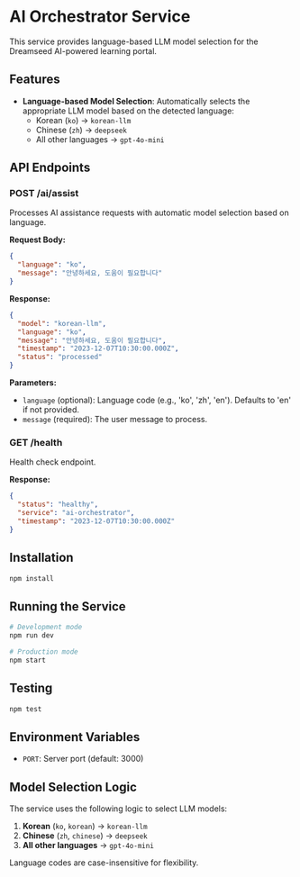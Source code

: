 # AI Orchestrator Service

This service provides language-based LLM model selection for the Dreamseed AI-powered learning portal.

## Features

- **Language-based Model Selection**: Automatically selects the appropriate LLM model based on the detected language:
  - Korean (`ko`) → `korean-llm`
  - Chinese (`zh`) → `deepseek`
  - All other languages → `gpt-4o-mini`

## API Endpoints

### POST /ai/assist

Processes AI assistance requests with automatic model selection based on language.

**Request Body:**
```json
{
  "language": "ko",
  "message": "안녕하세요, 도움이 필요합니다"
}
```

**Response:**
```json
{
  "model": "korean-llm",
  "language": "ko",
  "message": "안녕하세요, 도움이 필요합니다",
  "timestamp": "2023-12-07T10:30:00.000Z",
  "status": "processed"
}
```

**Parameters:**
- `language` (optional): Language code (e.g., 'ko', 'zh', 'en'). Defaults to 'en' if not provided.
- `message` (required): The user message to process.

### GET /health

Health check endpoint.

**Response:**
```json
{
  "status": "healthy",
  "service": "ai-orchestrator",
  "timestamp": "2023-12-07T10:30:00.000Z"
}
```

## Installation

```bash
npm install
```

## Running the Service

```bash
# Development mode
npm run dev

# Production mode
npm start
```

## Testing

```bash
npm test
```

## Environment Variables

- `PORT`: Server port (default: 3000)

## Model Selection Logic

The service uses the following logic to select LLM models:

1. **Korean** (`ko`, `korean`) → `korean-llm`
2. **Chinese** (`zh`, `chinese`) → `deepseek`
3. **All other languages** → `gpt-4o-mini`

Language codes are case-insensitive for flexibility.